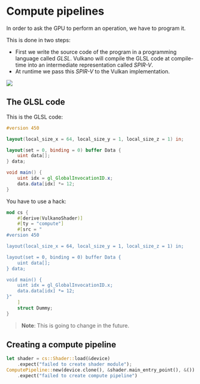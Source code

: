 # Compute pipelines

In order to ask the GPU to perform an operation, we have to program it.

This is done in two steps:

- First we write the source code of the program in a programming language called *GLSL*. Vulkano
  will compile the GLSL code at compile-time into an intermediate representation called *SPIR-V*.
- At runtime we pass this *SPIR-V* to the Vulkan implementation.

![](/guide-compute-pipeline-1.svg)

## The GLSL code

This is the GLSL code:

```glsl
#version 450

layout(local_size_x = 64, local_size_y = 1, local_size_z = 1) in;

layout(set = 0, binding = 0) buffer Data {
    uint data[];
} data;

void main() {
    uint idx = gl_GlobalInvocationID.x;
    data.data[idx] *= 12;
}
```

You have to use a hack:

```rust
mod cs {
    #[derive(VulkanoShader)]
    #[ty = "compute"]
    #[src = "
#version 450

layout(local_size_x = 64, local_size_y = 1, local_size_z = 1) in;

layout(set = 0, binding = 0) buffer Data {
    uint data[];
} data;

void main() {
    uint idx = gl_GlobalInvocationID.x;
    data.data[idx] *= 12;
}"
    ]
    struct Dummy;
}
```

> **Note**: This is going to change in the future.

## Creating a compute pipeline


```rust
let shader = cs::Shader::load(&device)
    .expect("failed to create shader module");
ComputePipeline::new(device.clone(), &shader.main_entry_point(), &())
    .expect("failed to create compute pipeline")
```
